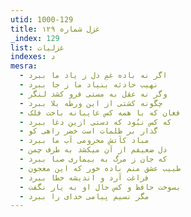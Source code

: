 ```yaml
---
utid: 1000-129
title: غزل شماره ۱۲۹
_index: 129
list: غزلیات
indexes: د
mesra:
  - اگر نه باده غمِ دل ز یاد ما ببرد
  - نهیب حادثه بنیاد ما ز جا ببرد
  - وگر نه عقل به مستی فرو کشد لنگر
  - چگونه کشتی از این ورطه بلا ببرد
  - فغان که با همه کس غایبانه باخت فلک
  - که کس نبُود که دستی ازین دغا ببرد
  - گذار بر ظلمات است خضر راهی کو
  - مباد کآتش محرومی آب ما ببرد
  - دل ضعیفم از آن میکشد به طرف چمن
  - که جان ز مرگ به بیماری صبا ببرد
  - طبیب عشق منم باده خور که این معجون
  - فراغت آرد و اندیشه خطا ببرد
  - بسوخت حافظ و کس حال او به یار نگفت
  - مگر نسیم پیامی خدای را ببرد
---
```

